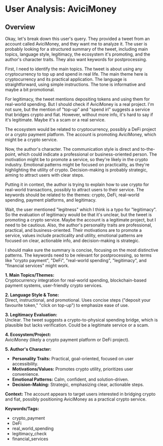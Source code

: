 # User Analysis: AviciMoney

## Overview

<think>
Okay, let's break down this user's query. They provided a tweet from an account called AviciMoney, and they want me to analyze it. The user is probably looking for a structured summary of the tweet, including main topics, language style, legitimacy, the ecosystem it's promoting, and the author's character traits. They also want keywords for postprocessing.

First, I need to identify the main topics. The tweet is about using any cryptocurrency to top up and spend in real life. The main theme here is cryptocurrency and its practical application. The language is straightforward, using simple instructions. The tone is informative and maybe a bit promotional.

For legitimacy, the tweet mentions depositing tokens and using them for real-world spending. But I should check if AviciMoney is a real project. I'm not sure, but the mention of "top-up" and "spend irl" suggests a service that bridges crypto and fiat. However, without more info, it's hard to say if it's legitimate. Maybe it's a scam or a real service.

The ecosystem would be related to cryptocurrency, possibly a DeFi project or a crypto payment platform. The account is promoting AviciMoney, which might be a crypto service.

Now, the author's character. The communication style is direct and to-the-point, which could indicate a professional or business-oriented person. The motivation might be to promote a service, so they're likely in the crypto industry. Emotional patterns might be focused on practicality, as they're highlighting the utility of crypto. Decision-making is probably strategic, aiming to attract users with clear steps.

Putting it in context, the author is trying to explain how to use crypto for real-world transactions, possibly to attract users to their service. The keywords should be related to the themes: crypto, DeFi, real-world spending, payment platforms, and legitimacy.

Wait, the user mentioned "legitness" which I think is a typo for "legitimacy". So the evaluation of legitimacy would be that it's unclear, but the tweet is promoting a crypto service. Maybe the account is a legitimate project, but I need to be cautious. Also, the author's personality traits are professional, practical, and business-oriented. Their motivations are to promote a service, values include practicality and utility, emotional patterns are focused on clear, actionable info, and decision-making is strategic.

I should make sure the summary is concise, focusing on the most distinctive patterns. The keywords need to be relevant for postprocessing, so terms like "crypto payment", "DeFi", "real-world spending", "legitimacy", and "financial services" might work.
</think>

**1. Main Topics/Themes:**  
Cryptocurrency integration for real-world spending, blockchain-based payment systems, user-friendly crypto services.  

**2. Language Style & Tone:**  
Direct, instructional, and promotional. Uses concise steps ("deposit your favourite token," "click on top-up") to emphasize ease of use.  

**3. Legitimacy Evaluation:**  
Unclear. The tweet suggests a crypto-to-physical spending bridge, which is plausible but lacks verification. Could be a legitimate service or a scam.  

**4. Ecosystem/Project:**  
AviciMoney (likely a crypto payment platform or DeFi project).  

**5. Author's Character:**  
- **Personality Traits:** Practical, goal-oriented, focused on user accessibility.  
- **Motivations/Values:** Promotes crypto utility, prioritizes user convenience.  
- **Emotional Patterns:** Calm, confident, and solution-driven.  
- **Decision-Making:** Strategic, emphasizing clear, actionable steps.  

**Context:** The account appears to target users interested in bridging crypto and fiat, possibly positioning AviciMoney as a practical crypto service.  

**Keywords/Tags:**  
- crypto_payment  
- DeFi  
- real_world_spending  
- legitimacy_check  
- financial_services
